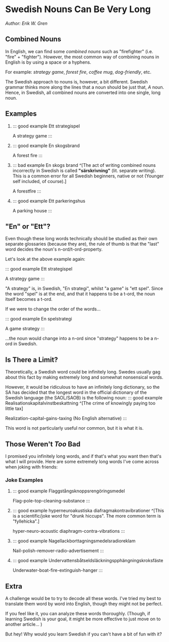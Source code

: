 # Swedish Nouns Can Be Very Long
*Author: Erik W. Gren*

## Combined Nouns
In English, we can find some *combined nouns* such as "firefighter" (i.e. "fire" + "fighter"). However, the most common way of combining nouns in English is by using a space or a hyphens.

For example: *strategy game*, *forest fire*, *coffee mug*, *dog-friendly*, etc.

The Swedish approach to nouns is, however, a bit different. Swedish grammar thinks more along the lines that a noun should be just that, *A* noun. Hence, in Swedish, all combined nouns are converted into one single, long noun.

## Examples
1. ::: good example
   Ett strategispel

   A strategy game
   :::
2. ::: good example
   En skogsbrand
   
   A forest fire
   :::
3. ::: bad example
   En skogs brand ^[The act of writing combined nouns incorrectly in Swedish is called **"särskrivning"** (lit. separate writing). This is a common error for all Swedish beginners, native or not (Younger self included, of course).]
   
   A forestfire
   :::
4. ::: good example
   Ett parkeringshus

   A parking house
   :::

## "En" or "Ett"?
Even though these long words technically should be studied as their own separate glossaries (because they are), the rule of thumb is that the "last" word decides the noun's
n-ord/t-ord-property.

Let's look at the above example again:

::: good example
Ett strategispel

A strategy game
:::

"A strategy" is, in Swedish, "En strategi", whilst "a game" is "ett spel". Since the word "spel" is at the end, and that it happens to be a t-ord, the noun itself becomes a t-ord.

If we were to change the order of the words...

::: good example
En spelstrategi

A game strategy
:::

...the noun would change into a n-ord since "strategy" happens to be a n-ord in Swedish.

## Is There a Limit?
Theoretically, a Swedish word could be infinitely long. Swedes usually gag about this fact by making extremely long and somewhat nonsensical words.

However, it would be ridiculous to have an infinitely long dictionary, so the SA has decided that the longest word in the official dictionary of the Swedish language (the SAOL/SAOB) is the following noun:
::: good example
Realisationskapitalvinstbeskattning ^[The crime of knowingly paying too little tax]

Realization-capital-gains-taxing (No English alternative)
:::

This word is not particularly useful nor common, but it is what it is.

## Those Weren't *Too* Bad
I promised you infinitely long words, and if that's what you want then that's what I will provide. Here are some extremely long words I've come across when joking with friends:

### Joke Examples
1. ::: good example
   Flaggstångsknoppsrengöringsmedel

   Flag-pole-top-cleaning-substance
   :::
2. ::: good example
   hyperneuroakustiska diafragmakontravibrationer ^[This is a scientific/joke word for "drunk hiccups". The more common term is "fyllehicka".]

   hyper-neuro-acoustic diaphragm-contra-vibrations
   :::
3. ::: good example
   Nagellackborttagningsmedelsradioreklam

   Nail-polish-remover-radio-advertisement
   :::
4. ::: good example
   Undervattensbåtseldsläckningspphängningskroksfäste

   Underwater-boat-fire-extinguish-hanger
   :::


## Extra
A challenge would be to try to decode all these words. I've tried my best to translate them word by word into English, though they might not be perfect.

If you feel like it, you can analyze these words thoroughly. (Though, if learning Swedish is your goal, it might be more effective to just move on to another article... )

But hey! Why would you learn Swedish if you can't have a bit of fun with it?